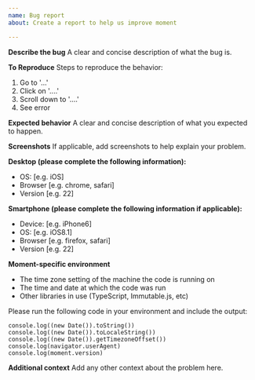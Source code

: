 ```yaml
---
name: Bug report
about: Create a report to help us improve moment

---
```


**Describe the bug**
A clear and concise description of what the bug is.

**To Reproduce**
Steps to reproduce the behavior:
1. Go to '...'
2. Click on '....'
3. Scroll down to '....'
4. See error

**Expected behavior**
A clear and concise description of what you expected to happen.

**Screenshots**
If applicable, add screenshots to help explain your problem.

**Desktop (please complete the following information):**
 - OS: [e.g. iOS]
 - Browser [e.g. chrome, safari]
 - Version [e.g. 22]

**Smartphone (please complete the following information if applicable):**
 - Device: [e.g. iPhone6]
 - OS: [e.g. iOS8.1]
 - Browser [e.g. firefox, safari]
 - Version [e.g. 22]

**Moment-specific environment**

* The time zone setting of the machine the code is running on
* The time and date at which the code was run
* Other libraries in use (TypeScript, Immutable.js, etc)

Please run the following code in your environment and include the output:
```
console.log((new Date()).toString())
console.log((new Date()).toLocaleString())
console.log((new Date()).getTimezoneOffset())
console.log(navigator.userAgent)
console.log(moment.version)
```

**Additional context**
Add any other context about the problem here.
